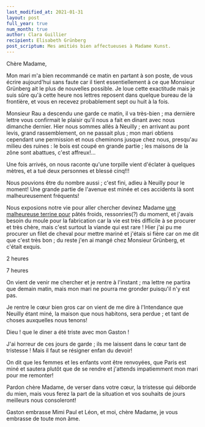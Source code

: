 ```yaml
---
last_modified_at: 2021-01-31
layout: post
full_year: true
num_month: true
author: Clara Guillier
recipient: Elisabeth Grünberg
post_scriptum: Mes amitiés bien affectueuses à Madame Kunst.
---
```


Chère Madame,


Mon mari m'a bien recommandé ce matin en partant à son poste, de vous écrire
aujourd'hui sans faute car il tient essentiellement à ce que Monsieur Grünberg
ait le plus de nouvelles possible. Je loue cette exactitude mais je suis sûre
qu'à cette heure nos lettres reposent dans quelque bureau de la frontière, et
vous en recevez probablement sept ou huit à la fois.

Monsieur Rau a descendu une garde ce matin, il va très-bien ; ma dernière lettre
vous confirmait le plaisir qu'il nous a fait en dinant avec nous dimanche
dernier. Hier nous sommes allés à Neuilly ; en arrivant au pont levis, grand
rassemblement, on ne passait plus ; mon mari obtiens cependant une permission et
nous cheminons jusque chez nous, presqu'au milieu des ruines : le bois est coupé
en grande partie ; les maisons de la zône sont abattues, c'est affreux!...

Une fois arrivés, on nous raconte qu'une torpille vient d'éclater à quelques
mètres, et a tué deux personnes et blessé cinq!!!

Nous pouvions être du nombre aussi ; c'est fini, adieu à Neuilly pour le moment!
Une grande partie de l'avenue est minée et ces accidents là sont
malheureusement fréquents!

Nous exposions notre vie pour aller chercher devinez Madame
<ins class="straight">une malheureuse terrine pour</ins> pâtés froids,
ressonries(?) du moment, et j'avais 
besoin du moule pour la fabrication car la vie est très difficile à se procurer
et très chère, mais c'est surtout la viande qui est rare ! Hier j'ai pu me
procurer un filet de cheval pour mettre mariné et j'étais si fière car on me
dit que c'est très bon ; du reste j'en ai mangé chez Monsieur Grünberg, et
c'était exquis.

2 heures

7 heures

On vient de venir me chercher et je rentre à l'instant ; ma lettre ne partira
que demain matin, mais mon mari ne pourra me gronder puisqu'il n'y est pas.

Je rentre le cœur bien gros car on vient de me dire à l'Intendance que Neuilly
étant miné, la maison que nous habitons, sera perdue ; et tant de choses
auxquelles nous tenons!

Dieu ! que le diner a été triste avec mon Gaston ! 

J'ai horreur de ces jours de garde ; ils me laissent dans le cœur tant de
tristesse ! Mais il faut se résigner enfan du devoir!

On dit que les femmes et les enfants vont être renvoyées, que Paris est miné
et sautera plutôt que de se rendre et j'attends impatiemment mon mari pour me
remonter!

Pardon chère Madame, de verser dans votre cœur, la tristesse qui déborde du
mien, mais vous ferez la part de la situation et vos souhaits de jours
meilleurs nous consoleront!

Gaston embrasse Mimi Paul et Léon, et moi, chère Madame, je vous embrasse de
toute mon âme.
